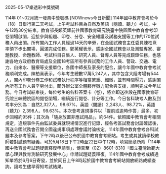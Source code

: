
2025-05-17樂透彩中獎號碼

                                
114年 01~02月統一發票中獎號碼
                             [NOWnews今日新聞] 114年國中教育會考於今（18）日舉行第二天考試，上午考試科目為自然及英語（閱讀、聽力）考試，中午12時30分結束。教育部長鄭英耀前往國家教育研究院臺中院區國中教育會考印卷闈場啟闈，迎接參與組題、印卷、分卷、安全維護及試務支援等工作的170位試務人員出闈。所有闈內工作人員經過14天的辛勞，在全國試務會主任委員陳柏熹率領下步出闈場，圓滿完成任務。鄭英耀表示，感謝全國試務會以及測驗專家、審題教授、命題教師、考試科目召集人、研究人員、督導人員等完成艱鉅任務，也感謝各地方政府教育局處及全國18考區所有參與試務的工作人員、警政、交通、電力、自來水、醫療等支援單位，各國中師長及家長的配合，讓今年國中教育會考試務順利完成。陳柏熹表示，今年考生總數17萬5,247人，其中包含大陸考場有544人，闈內印卷分卷工作和試務執行程序等相當繁重、細微，並有時間壓力，感謝闈內所有工作人員辛勞付出，闈外辦公室全體夥伴戮力配合與支援，順利完成今年試務。今日考試結束後，每位考生的各科答案卡（卷），將立即送往設在國家教育研究院三峽總院區的閱卷闈場，繼續進行閱卷、計分等工作。今日各科缺考人數及到考率分別為：自然2,327人、98.67%，英語（閱讀）2,243人、98.72%，英語（聽力）2,398人、98.63%。本次會考違規事件以「提前或逾時作答」最多，初步回報約95件；其次為「隨身放置非應試用品」，約64件。依照國中教育會考相關規定，違規事件先由監試委員就現場情況進行記錄，經各考區試務會討論確認後，再送全國試務會召開全國違規事項處理會議討論核定。114年國中教育會考各科試題本及參考答案，下午2時以後已公布於國中教育會考網站。考生或其就讀學校教師若對試題有疑義，可於5月18日下午2時至22日中午12時，填寫簡章所附「114年國中教育會考試題疑義釋復申請表」，傳真至（02）8601-8310「國立臺灣師範大學心理與教育測驗研究發展中心」申請試題疑義釋復。114年國中教育會考成績通知單將於6月6日寄發，並於同日上午8時起於國中教育會考網站開放網路成績查詢，讓考生儘早得知考試結果。